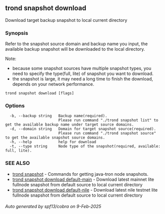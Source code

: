 ## trond snapshot download

Download target backup snapshot to local current directory

### Synopsis

Refer to the snapshot source domain and backup name you input, the available backup snapshot will be downloaded to the local directory.

Note:
 - because some snapshot sources have multiple snapshot types, you need to specify the type(full, lite) of snapshot you want to download.
 - the snapshot is large, it may need a long time to finish the download, depends on your network performance.

```
trond snapshot download [flags]
```

### Options

```
  -b, --backup string   Backup name(required).
                        Please run command "./trond snapshot list" to get the available backup name under target source domains.
  -d, --domain string   Domain for target snapshot source(required).
                        Please run command "./trond snapshot source" to get the available snapshot source domains.
  -h, --help            help for download
  -t, --type string     Node type of the snapshot(required, available: full, lite).
```

### SEE ALSO

* [trond snapshot](trond_snapshot.md)	 - Commands for getting java-tron node snapshots.
* [trond snapshot download default-main](trond_snapshot_download_default-main.md)	 - Download latest mainnet lite fullnode snapshot from default source to local current directory
* [trond snapshot download default-nile](trond_snapshot_download_default-nile.md)	 - Download latest nile testnet lite fullnode snapshot from default source to local current directory

###### Auto generated by spf13/cobra on 9-Feb-2025
